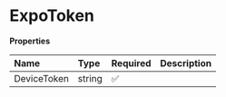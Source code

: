 # ExpoToken

**Properties**

| Name        | Type   | Required | Description |
| :---------- | :----- | :------- | :---------- |
| DeviceToken | string | ✅       |             |
